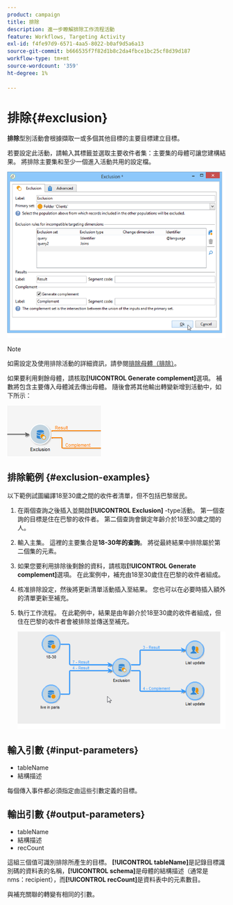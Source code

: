 ```yaml
---
product: campaign
title: 排除
description: 進一步瞭解排除工作流程活動
feature: Workflows, Targeting Activity
exl-id: f4fe97d9-6571-4aa5-8022-b0af9d5a6a13
source-git-commit: b666535f7f82d1b8c2da4fbce1bc25cf8d39d187
workflow-type: tm+mt
source-wordcount: '359'
ht-degree: 1%

---
```


# 排除{#exclusion}



**排除**&#x200B;型別活動會根據擷取一或多個其他目標的主要目標建立目標。

若要設定此活動，請輸入其標籤並選取主要收件者集：主要集的母體可讓您建構結果。 將排除主要集和至少一個進入活動共用的設定檔。

![](assets/s_user_segmentation_exclu.png)

>[!NOTE]
>
>如需設定及使用排除活動的詳細資訊，請參閱[排除母體（排除）](targeting-data.md#excluding-a-population--exclusion-)。

如果要利用剩餘母體，請核取&#x200B;**[!UICONTROL Generate complement]**&#x200B;選項。 補數將包含主要傳入母體減去傳出母體。 隨後會將其他輸出轉變新增到活動中，如下所示：

![](assets/s_user_segmentation_exclu_compl.png)

## 排除範例 {#exclusion-examples}

以下範例試圖編譯18至30歲之間的收件者清單，但不包括巴黎居民。

1. 在兩個查詢之後插入並開啟&#x200B;**[!UICONTROL Exclusion]** -type活動。 第一個查詢的目標是住在巴黎的收件者。 第二個查詢會鎖定年齡介於18至30歲之間的人。
1. 輸入主集。 這裡的主要集合是&#x200B;**18-30年的查詢**。 將從最終結果中排除屬於第二個集的元素。
1. 如果您要利用排除後剩餘的資料，請核取&#x200B;**[!UICONTROL Generate complement]**&#x200B;選項。 在此案例中，補充由18至30歲住在巴黎的收件者組成。
1. 核准排除設定，然後將更新清單活動插入至結果。 您也可以在必要時插入額外的清單更新至補充。
1. 執行工作流程。 在此範例中，結果是由年齡介於18至30歲的收件者組成，但住在巴黎的收件者會被排除並傳送至補充。

   ![](assets/exclusion_example.png)

## 輸入引數 {#input-parameters}

* tableName
* 結構描述

每個傳入事件都必須指定由這些引數定義的目標。

## 輸出引數 {#output-parameters}

* tableName
* 結構描述
* recCount

這組三個值可識別排除所產生的目標。 **[!UICONTROL tableName]**&#x200B;是記錄目標識別碼的資料表的名稱，**[!UICONTROL schema]**&#x200B;是母體的結構描述（通常是nms：recipient），而&#x200B;**[!UICONTROL recCount]**&#x200B;是資料表中的元素數目。

與補充關聯的轉變有相同的引數。
